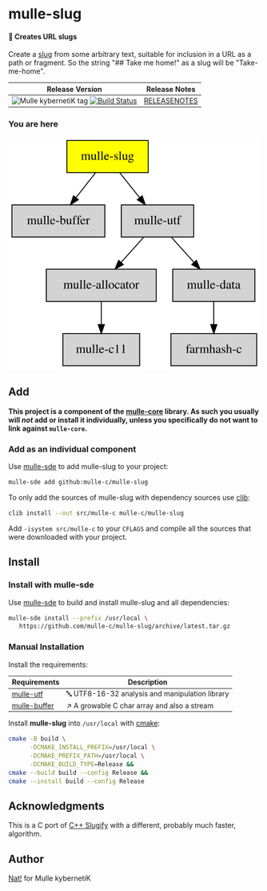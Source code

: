 # mulle-slug

#### 🐌 Creates URL slugs

Create a [slug](https://de.ryte.com/wiki/Slug) from some arbitrary text,
suitable for inclusion in a URL as a path or fragment. So the string
"## Take me home!" as a slug will be "Take-me-home".

| Release Version                                       | Release Notes
|-------------------------------------------------------|--------------
| ![Mulle kybernetiK tag](https://img.shields.io/github/tag/mulle-c/mulle-slug.svg?branch=release) [![Build Status](https://github.com/mulle-c/mulle-slug/workflows/CI/badge.svg?branch=release)](//github.com/mulle-c/mulle-slug/actions)| [RELEASENOTES](RELEASENOTES.md) |






### You are here

![Overview](overview.dot.svg)





## Add

**This project is a component of the [mulle-core](//github.com/mulle-core/mulle-core) library. As such you usually will *not* add or install it
individually, unless you specifically do not want to link against
`mulle-core`.**


### Add as an individual component

Use [mulle-sde](//github.com/mulle-sde) to add mulle-slug to your project:

``` sh
mulle-sde add github:mulle-c/mulle-slug
```

To only add the sources of mulle-slug with dependency
sources use [clib](https://github.com/clibs/clib):


``` sh
clib install --out src/mulle-c mulle-c/mulle-slug
```

Add `-isystem src/mulle-c` to your `CFLAGS` and compile all the sources that were downloaded with your project.


## Install

### Install with mulle-sde

Use [mulle-sde](//github.com/mulle-sde) to build and install mulle-slug and all dependencies:

``` sh
mulle-sde install --prefix /usr/local \
   https://github.com/mulle-c/mulle-slug/archive/latest.tar.gz
```

### Manual Installation

Install the requirements:

| Requirements                                 | Description
|----------------------------------------------|-----------------------
| [mulle-utf](https://github.com/mulle-c/mulle-utf)             | 🔤 UTF8-16-32 analysis and manipulation library
| [mulle-buffer](https://github.com/mulle-c/mulle-buffer)             | ↗️ A growable C char array and also a stream

Install **mulle-slug** into `/usr/local` with [cmake](https://cmake.org):

``` sh
cmake -B build \
      -DCMAKE_INSTALL_PREFIX=/usr/local \
      -DCMAKE_PREFIX_PATH=/usr/local \
      -DCMAKE_BUILD_TYPE=Release &&
cmake --build build --config Release &&
cmake --install build --config Release
```

## Acknowledgments

This is a C port of [C++ Slugify](https://github.com/thomasbrueggemann/cpp-slugify)
with a different, probably much faster, algorithm.

## Author

[Nat!](https://mulle-kybernetik.com/weblog) for Mulle kybernetiK




